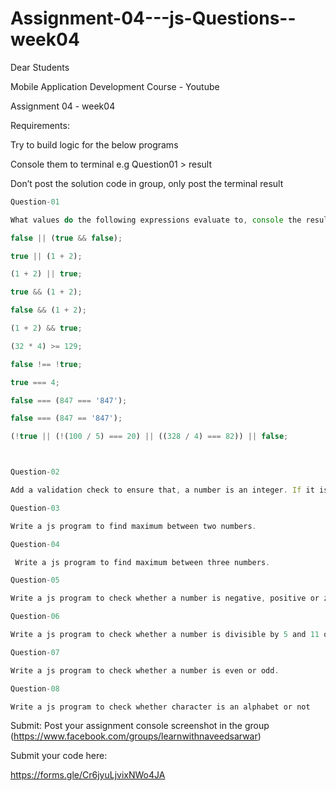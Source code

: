 # Assignment-04---js-Questions--week04

 Dear Students

Mobile Application Development Course - Youtube

Assignment 04 - week04

Requirements: 

Try to build logic for the below programs

Console them to terminal e.g Question01 > result

Don’t post the solution code in group, only post the terminal result


```javascript
Question-01

What values do the following expressions evaluate to, console the results?

false || (true && false);

true || (1 + 2);

(1 + 2) || true;

true && (1 + 2);

false && (1 + 2);

(1 + 2) && true;

(32 * 4) >= 129;

false !== !true;

true === 4;

false === (847 === '847');

false === (847 == '847');

(!true || (!(100 / 5) === 20) || ((328 / 4) === 82)) || false;



Question-02

Add a validation check to ensure that, a number is an integer. If it isn't, then issue an error message and console it.

Question-03

Write a js program to find maximum between two numbers.

Question-04

 Write a js program to find maximum between three numbers.

Question-05

Write a js program to check whether a number is negative, positive or zero.

Question-06

Write a js program to check whether a number is divisible by 5 and 11 or not.

Question-07

Write a js program to check whether a number is even or odd.

Question-08 

Write a js program to check whether character is an alphabet or not
```

Submit: Post your assignment console screenshot in the group (https://www.facebook.com/groups/learnwithnaveedsarwar)

Submit your code here: 

https://forms.gle/Cr6jyuLjvixNWo4JA
